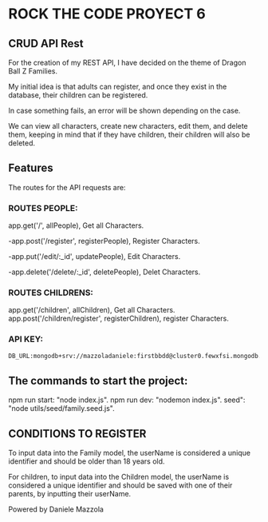# ROCK THE CODE PROYECT 6

## CRUD API Rest

For the creation of my REST API, I have decided on the theme of Dragon Ball Z Families.

My initial idea is that adults can register, and once they exist in the database, their children can be registered.

In case something fails, an error will be shown depending on the case.

We can view all characters, create new characters, edit them, and delete them, keeping in mind that if they have children, their children will also be deleted.

## Features

The routes for the API requests are:

### ROUTES PEOPLE:

app.get('/', allPeople), Get all Characters.

-app.post('/register', registerPeople), Register Characters.

-app.put('/edit/:\_id', updatePeople), Edit Characters.

-app.delete('/delete/:\_id', deletePeople), Delet Characters.

### ROUTES CHILDRENS:

app.get('/children', allChildren), Get all Characters.
app.post('/children/register', registerChildren), register Characters.

### API KEY:

```sh
DB_URL:mongodb+srv://mazzoladaniele:firstbbdd@cluster0.fewxfsi.mongodb.net/?retryWrites=true&w=majority&appName=Cluster0
```

## The commands to start the project:

npm run start: "node index.js".
npm run dev: "nodemon index.js".
seed": "node utils/seed/family.seed.js".

## CONDITIONS TO REGISTER

To input data into the Family model, the userName is considered a unique identifier and should be older than 18 years old.

For children, to input data into the Children model, the userName is considered a unique identifier and should be saved with one of their parents, by inputting their userName.

Powered by Daniele Mazzola
